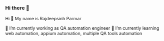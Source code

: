 ### Hi there 👋

<!--
**Rajdeepsinhhparmar/Rajdeepsinhhparmar** is a ✨ _special_ ✨ repository because its `README.md` (this file) appears on your GitHub profile.

Here are some ideas to get you started:

- 🔭 I’m currently working on ...
- 🌱 I’m currently learning ...
- 👯 I’m looking to collaborate on ...
- 🤔 I’m looking for help with ...
- 💬 Ask me about ...
- 📫 How to reach me: ...
- 😄 Pronouns: ...
- ⚡ Fun fact: ...
-->
Hi 👋 My name is Rajdeepsinh Parmar

🔭 I’m currently working as QA automation engineer
🌱 I’m currently learning web automation, appium automation, multiple QA tools automation
